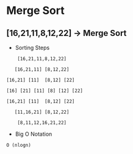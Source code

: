 # Merge Sort 

## [16,21,11,8,12,22] -> Merge Sort
- Sorting Steps
 ```
     [16,21,11,8,12,22]
            
    [16,21,11] [8,12,22]

 [16,21] [11]  [8,12] [22]

[16] [21] [11] [8] [12] [22]

 [16,21] [11]  [8,12] [22]

    [11,16,21] [8,12,22] 
 
     [8,11,12,16,21,22]
   ```
   - Big O Notation
   
   ```O (nlogn)```
